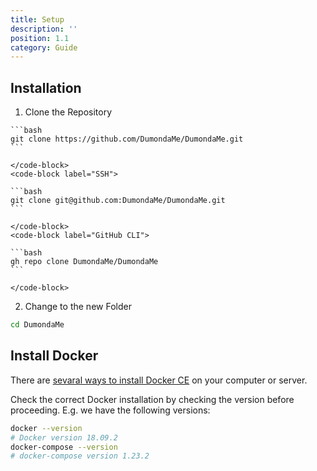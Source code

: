 ```yaml
---
title: Setup
description: ''
position: 1.1
category: Guide
---
```


## Installation

1. Clone the Repository

  <code-group>
    <code-block label="HTTPS" active>

    ```bash
    git clone https://github.com/DumondaMe/DumondaMe.git
    ```

    </code-block>
    <code-block label="SSH">

    ```bash
    git clone git@github.com:DumondaMe/DumondaMe.git
    ```

    </code-block>
    <code-block label="GitHub CLI">

    ```bash
    gh repo clone DumondaMe/DumondaMe
    ```

    </code-block>
  </code-group>

2. Change to the new Folder

  ```bash
  cd DumondaMe
  ```

## Install Docker

There are [sevaral ways to install Docker CE](https://docs.docker.com/get-docker/) on your computer or server.

Check the correct Docker installation by checking the version before proceeding. E.g. we have the following versions:

```bash
docker --version
# Docker version 18.09.2
docker-compose --version
# docker-compose version 1.23.2
```
